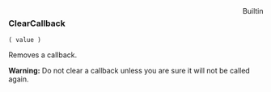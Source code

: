 <div style="float:right"><span class="builtin">Builtin</span></div>

### ClearCallback

``` suneido
( value )
```

Removes a callback.

**Warning:** Do not clear a callback unless you are sure it will not be called again.